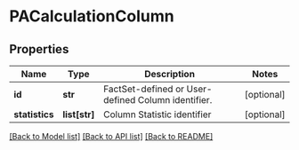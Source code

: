 # PACalculationColumn

## Properties
Name | Type | Description | Notes
------------ | ------------- | ------------- | -------------
**id** | **str** | FactSet-defined or User-defined Column identifier. | [optional] 
**statistics** | **list[str]** | Column Statistic identifier | [optional] 

[[Back to Model list]](../README.md#documentation-for-models) [[Back to API list]](../README.md#documentation-for-api-endpoints) [[Back to README]](../README.md)


